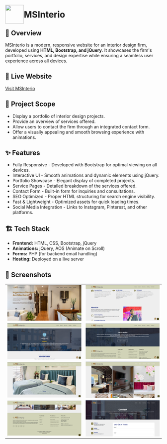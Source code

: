 <img align="left" style="margin-top:25px" width="60" height="60" src="assets/img/logo1.png">

# MSInterio

<h2>📌 Overview</h2>
<p>MSInterio is a modern, responsive website for an interior design firm, developed using <strong>HTML, Bootstrap, and jQuery</strong>. It showcases the firm's portfolio, services, and design expertise while ensuring a seamless user experience across all devices.</p>

<h2>🌟 Live Website</h2>
<p><a href="https://msinterio.co">Visit MSInterio</a> </p>

<h2>🎯 Project Scope</h2>
<ul>
    <li>Display a portfolio of interior design projects.</li>
    <li>Provide an overview of services offered.</li>
    <li>Allow users to contact the firm through an integrated contact form.</li>
    <li>Offer a visually appealing and smooth browsing experience with animations.</li>
</ul>

<h2>✨ Features</h2>
<ul>
    <li>Fully Responsive - Developed with Bootstrap for optimal viewing on all devices.</li>
    <li>Interactive UI - Smooth animations and dynamic elements using jQuery.</li>
    <li>Portfolio Showcase - Elegant display of completed projects.</li>
    <li>Service Pages - Detailed breakdown of the services offered.</li>
    <li>Contact Form - Built-in form for inquiries and consultations.</li>
    <li>SEO Optimized - Proper HTML structuring for search engine visibility.</li>
    <li>Fast & Lightweight - Optimized assets for quick loading times.</li>
    <li>Social Media Integration - Links to Instagram, Pinterest, and other platforms.</li>
</ul>

<h2>🏗️ Tech Stack</h2>
<ul>
    <li><strong>Frontend:</strong> HTML, CSS, Bootstrap, jQuery</li>
    <li><strong>Animations:</strong> jQuery, AOS (Animate on Scroll)</li>
    <li><strong>Forms:</strong> PHP (for backend email handling)</li>
    <li><strong>Hosting:</strong> Deployed on a live server</li>
</ul>

<h2>📸 Screenshots</h2>

<table>
    <tr>
        <td><img src="assets/img/Ss/1.png" width="100%"></td>
        <td><img src="assets/img/Ss/2.png"></td>
    </tr>
    <tr>
        <td><img src="assets/img/Ss/3.png"></td>
         <td><img src="assets/img/Ss/4.png"></td>
    </tr>
    <tr>
        <td><img src="assets/img/Ss/5.png"></td>
         <td><img src="assets/img/Ss/6.png"></td>
    </tr>    
    <tr>
        <td><img src="assets/img/Ss/7.png"></td>
         <td><img src="assets/img/Ss/8.png"></td>
    </tr>
</table>
